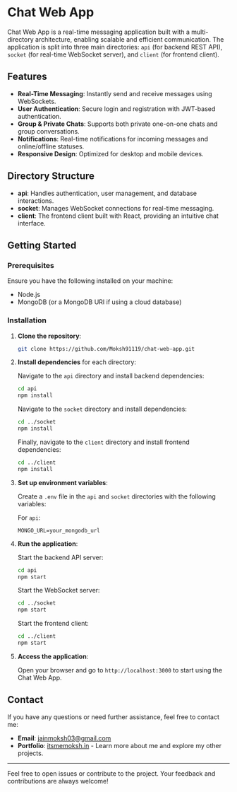 # Chat Web App

Chat Web App is a real-time messaging application built with a multi-directory architecture, enabling scalable and efficient communication. The application is split into three main directories: `api` (for backend REST API), `socket` (for real-time WebSocket server), and `client` (for frontend client).

## Features

- **Real-Time Messaging**: Instantly send and receive messages using WebSockets.
- **User Authentication**: Secure login and registration with JWT-based authentication.
- **Group & Private Chats**: Supports both private one-on-one chats and group conversations.
- **Notifications**: Real-time notifications for incoming messages and online/offline statuses.
- **Responsive Design**: Optimized for desktop and mobile devices.

## Directory Structure

- **api**: Handles authentication, user management, and database interactions.
- **socket**: Manages WebSocket connections for real-time messaging.
- **client**: The frontend client built with React, providing an intuitive chat interface.

## Getting Started

### Prerequisites

Ensure you have the following installed on your machine:
- Node.js
- MongoDB (or a MongoDB URI if using a cloud database)

### Installation

1. **Clone the repository**:
    ```bash
    git clone https://github.com/Moksh91119/chat-web-app.git
    ```

2. **Install dependencies** for each directory:

    Navigate to the `api` directory and install backend dependencies:
    ```bash
    cd api
    npm install
    ```

    Navigate to the `socket` directory and install dependencies:
    ```bash
    cd ../socket
    npm install
    ```

    Finally, navigate to the `client` directory and install frontend dependencies:
    ```bash
    cd ../client
    npm install
    ```

3. **Set up environment variables**:

    Create a `.env` file in the `api` and `socket` directories with the following variables:

    For `api`:
    ```plaintext
    MONGO_URL=your_mongodb_url
    ```

4. **Run the application**:

    Start the backend API server:
    ```bash
    cd api
    npm start
    ```

    Start the WebSocket server:
    ```bash
    cd ../socket
    npm start
    ```

    Start the frontend client:
    ```bash
    cd ../client
    npm start
    ```

5. **Access the application**:

    Open your browser and go to `http://localhost:3000` to start using the Chat Web App.

## Contact

If you have any questions or need further assistance, feel free to contact me:

- **Email**: [jainmoksh03@gmail.com](mailto:jainmoksh03@gmail.com)
- **Portfolio**: [itsmemoksh.in](https://itsmemoksh.in/) - Learn more about me and explore my other projects.

---

Feel free to open issues or contribute to the project. Your feedback and contributions are always welcome!
